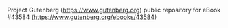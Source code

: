 Project Gutenberg (https://www.gutenberg.org) public repository for eBook #43584 (https://www.gutenberg.org/ebooks/43584)
